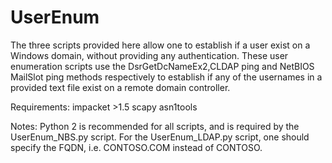 # UserEnum
The three scripts provided here allow one to establish if a user exist on a Windows domain, without providing any authentication. These user enumeration scripts use the DsrGetDcNameEx2,CLDAP ping and NetBIOS MailSlot ping methods respectively to establish if any of the usernames in a provided text file exist on a remote domain controller.

Requirements:
impacket >1.5
scapy
asn1tools

Notes:
Python 2 is recommended for all scripts, and is required by the UserEnum_NBS.py script.
For the UserEnum_LDAP.py script, one should specify the FQDN, i.e. CONTOSO.COM instead of CONTOSO.
